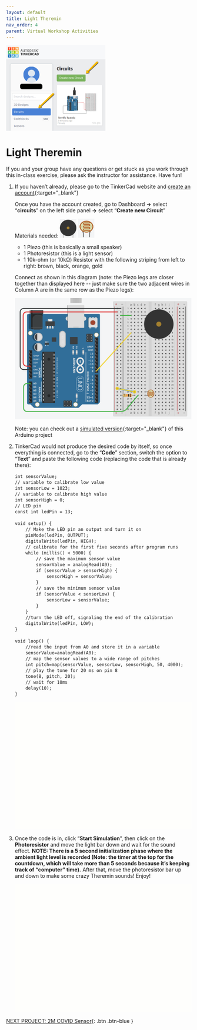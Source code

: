 ```yaml
---
layout: default
title: Light Theremin
nav_order: 4
parent: Virtual Workshop Activities
---
```

<img src="..\images\virtual_workshops\hello_world\tinkercad_account.png" alt=" tinkercad account" style="width:270px;">

# Light Theremin

If you and your group have any questions or get stuck as you work through this in-class exercise, please ask the instructor for assistance.  Have fun!

1.  If you haven’t already, please go to the TinkerCad website and [create an account](https://www.tinkercad.com/){:target="_blank"}

    Once you have the account created, go to Dashboard **->** select “**circuits**” on the left side panel **->** select “**Create new Circuit**”

    Materials needed: 
    <img src="..\images\virtual_workshops\light_theremin\piezo.png" alt="piezo" style="width:45px;">
    <img src="..\images\virtual_workshops\light_theremin\photores.png" alt="photoresistor" style="width:45px;">
    - 1 Piezo (this is basically a small speaker)
    - 1 Photoresistor (this is a light sensor)
    - 1 10k-ohm (or 10k&Omega;) Resistor with the following striping from left to right: brown, black, orange, gold

    Connect as shown in this diagram (note: the Piezo legs are closer together than displayed here -- just make sure the two adjacent wires in Column A are in the same row as the Piezo legs):

    <img src="..\images\virtual_workshops\light_theremin\breadboard_schematic.png" alt="breadboard" style="width:480px;">

    Note: you can check out a [simulated version](https://goo.gl/Tq5TpD){:target="_blank"} of this Arduino project

2.  TinkerCad would not produce the desired code by itself, so once everything is connected, go to the “**Code**” section, switch the option to “**Text**” and paste the following code (replacing the code that is already there):

    ```
    int sensorValue;
    // variable to calibrate low value
    int sensorLow = 1023;
    // variable to calibrate high value
    int sensorHigh = 0;
    // LED pin
    const int ledPin = 13;

    void setup() {
        // Make the LED pin an output and turn it on
        pinMode(ledPin, OUTPUT);
        digitalWrite(ledPin, HIGH);
        // calibrate for the first five seconds after program runs
        while (millis() < 5000) {
            // save the maximum sensor value
            sensorValue = analogRead(A0);
            if (sensorValue > sensorHigh) {
                sensorHigh = sensorValue;
            }
            // save the minimum sensor value
            if (sensorValue < sensorLow) {
                sensorLow = sensorValue;
            }
        }
        //turn the LED off, signaling the end of the calibration
        digitalWrite(ledPin, LOW);
    }

    void loop() {
        //read the input from A0 and store it in a variable
        sensorValue=analogRead(A0);
        // map the sensor values to a wide range of pitches
        int pitch=map(sensorValue, sensorLow, sensorHigh, 50, 4000);
        // play the tone for 20 ms on pin 8
        tone(8, pitch, 20);
        // wait for 10ms
        delay(10);
    }
    ```

    <img src="..\images\virtual_workshops\light_theremin\animated_code_setup.gif" alt="animated code" style="width:480px;">

3.  Once the code is in, click “**Start Simulation**”, then click on the **Photoresistor** and move the light bar down and wait for the sound effect. 
    **NOTE: There is a 5 second initialization phase where the ambient light level is recorded (Note: the timer at the top for the countdown, which will take more than 5 seconds because it’s keeping track of “computer” time).** After that, move the photoresistor bar up and down to make some crazy Theremin sounds!  Enjoy!

    <img src="..\images\virtual_workshops\light_theremin\animated_breadboard.gif" alt="animated breadboard" style="width:480px;">

[NEXT PROJECT: 2M COVID Sensor](2M_covid_sensor.html){: .btn .btn-blue }
